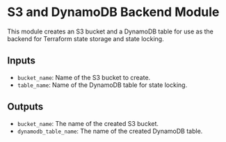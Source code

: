 # S3 and DynamoDB Backend Module

This module creates an S3 bucket and a DynamoDB table for use as the backend for Terraform state storage and state locking.

## Inputs
- `bucket_name`: Name of the S3 bucket to create.
- `table_name`: Name of the DynamoDB table for state locking.

## Outputs
- `bucket_name`: The name of the created S3 bucket.
- `dynamodb_table_name`: The name of the created DynamoDB table.